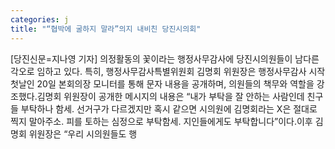 ```yaml
---
categories: j
title: "“협박에 굴하지 말라”의지 내비친 당진시의회"
---
```

[당진신문=지나영 기자] 의정활동의 꽃이라는 행정사무감사에 당진시의원들이 남다른 각오로 임하고 있다. 특히, 행정사무감사특별위원회 김명회 위원장은 행정사무감사 시작 첫날인 20일 본회의장 모니터를 통해 문자 내용을 공개하며, 의원들의 책무와 역할을 강조했다.김명회 위원장이 공개한 메시지의 내용은 “내가 부탁을 잘 안하는 사람인데 친구들 부탁하나 함세. 선거구가 다르겠지만 혹시 같으면 시의원에 김명회라는 X은 절대로 찍지 말아주소. 피를 토하는 심정으로 부탁함세. 지인들에게도 부탁합니다”이다.이후 김명회 위원장은 “우리 시의원들도 행
